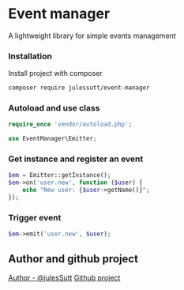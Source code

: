 # Event manager

A lightweight library for simple events management

### Installation

Install project with composer

```bash
composer require julessutt/event-manager
```

### Autoload and use class
```php
require_once 'vendor/autoload.php';

use EventManager\Emitter;
```

### Get instance and register an event

```php
$em = Emitter::getInstance();
$em->on('user.new', function ($user) {
    echo "New user: {$user->getName()}";
});
```

### Trigger event
```php
$em->emit('user.new', $user);
```
## Author and github project

[Author - @julesSutt](https://www.github.com/julesSutt)
[Github project](https://github.com/julesSutt/event-manager)
